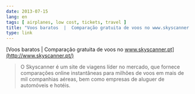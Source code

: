 ```yaml
---
date: 2013-07-15
lang: en
tags: [ airplanes, low cost, tickets, travel ]
title: "Voos baratos  |  Comparação gratuita de voos no www.skyscanner.pt"
type: link
---
```


[Voos baratos  |  Comparação gratuita de voos no
www.skyscanner.pt](http://www.skyscanner.pt/)

> O Skyscanner é um site de viagens líder no mercado, que fornece
> comparações online instantâneas para milhões de voos em mais de mil
> companhias aéreas, bem como empresas de aluguer de automóveis e
> hotéis.

